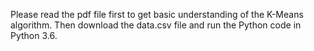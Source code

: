 
Please read the pdf file first to get basic understanding of the K-Means algorithm. 
Then download the data.csv file and run the Python code in Python 3.6.


